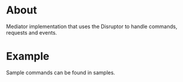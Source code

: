 # About
Mediator implementation that uses the Disruptor to handle commands, requests and events.

# Example
Sample commands can be found in samples.